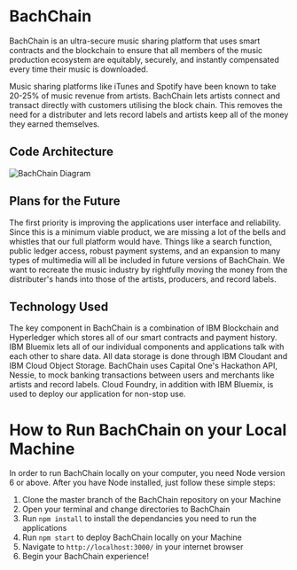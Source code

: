 <h1>BachChain</h1>
<p>BachChain is an ultra-secure music sharing platform that uses smart contracts and the blockchain to ensure that all members of the music production ecosystem are equitably, securely, and instantly compensated every time their music is downloaded.</p>

<p>Music sharing platforms like iTunes and Spotify have been known to take 20-25% of music revenue from artists. BachChain lets artists connect and transact directly with customers utilising the block chain. This removes the need for a distributer and lets record labels and artists keep all of the money they earned themselves.</p>

<h2>Code Architecture</h2>
<img src="https://github.com/stillnotdanny/BachChain/blob/master/IBM%20Hackathon%20-%20Page%201%20(1).png" alt="BachChain Diagram">

<h2>Plans for the Future</h2>
<p>The first priority is improving the applications user interface and reliability. Since this is a minimum viable product, we are missing a lot of the bells and whistles that our full platform would have. Things like a search function, public ledger access, robust payment systems, and an expansion to many types of multimedia will all be included in future versions of BachChain. We want to recreate the music industry by rightfully moving the money from the distributer's hands into those of the artists, producers, and record labels.</p>

<h2>Technology Used</h2>
<p>The key component in BachChain is a combination of IBM Blockchain and Hyperledger which stores all of our smart contracts and payment history. IBM Bluemix lets all of our individual components and applications talk with each other to share data. All data storage is done through IBM Cloudant and IBM Cloud Object Storage. BachChain uses Capital One's Hackathon API, Nessie, to mock banking transactions between users and merchants like artists and record labels. Cloud Foundry, in addition with IBM Bluemix, is used to deploy our application for non-stop use.</p>

<h1>How to Run BachChain on your Local Machine</h1>

In order to run BachChain locally on your computer, you need Node version 6 or above. After you have Node installed, just follow these simple steps:

1. Clone the master branch of the BachChain repository on your Machine
2. Open your terminal and change directories to BachChain
3. Run `npm install` to install the dependancies you need to run the applications
4. Run `npm start` to deploy BachChain locally on your Machine
5. Navigate to `http://localhost:3000/` in your internet browser
6. Begin your BachChain experience!
